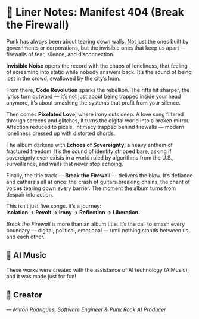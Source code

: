# 📀 Liner Notes: Manifest 404 (Break the Firewall)

Punk has always been about tearing down walls. Not just the ones built by governments or corporations, but the invisible ones that keep us apart — firewalls of fear, silence, and disconnection.

**Invisible Noise** opens the record with the chaos of loneliness, that feeling of screaming into static while nobody answers back. It’s the sound of being lost in the crowd, swallowed by the city’s hum.

From there, **Code Revolution** sparks the rebellion. The riffs hit sharper, the lyrics turn outward — it’s not just about being trapped inside your head anymore, it’s about smashing the systems that profit from your silence.

Then comes **Pixelated Love**, where irony cuts deep. A love song filtered through screens and glitches, it turns the digital world into a broken mirror. Affection reduced to pixels, intimacy trapped behind firewalls — modern loneliness dressed up with distorted chords.

The album darkens with **Echoes of Sovereignty**, a heavy anthem of fractured freedom. It’s the sound of identity stripped bare, asking if sovereignty even exists in a world ruled by algorithms from the U.S., surveillance, and walls that never stop echoing.

Finally, the title track — **Break the Firewall** — delivers the blow. It’s defiance and catharsis all at once: the crash of guitars breaking chains, the chant of voices tearing down every barrier. The moment the album turns from despair into action.

This isn’t just five songs. It’s a journey:  
**Isolation → Revolt → Irony → Reflection → Liberation.**

_Break the Firewall_ is more than an album title. It’s the call to smash every boundary — digital, political, emotional — until nothing stands between us and each other.

## 🎵 AI Music

These works were created with the assistance of AI technology (AIMusic), and it was made just for fun!

## 🎸 Creator

— _Milton Rodrigues, Software Engineer & Punk Rock AI Producer_
